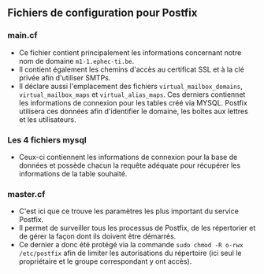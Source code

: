 ## Fichiers de configuration pour Postfix

### main.cf

* Ce fichier contient principalement les informations concernant notre nom de domaine ```m1-1.ephec-ti.be```.
* Il contient également les chemins d'accès au certificat SSL et à la clé privée afin d'utiliser SMTPs.
* Il déclare aussi l'emplacement des fichiers ```virtual_mailbox_domains```, ```virtual_mailbox_maps``` et ```virtual_alias_maps```. Ces derniers contiennet les informations de connexion pour les tables créé via MYSQL. Postfix utilisera ces données afin d'identifier le domaine, les boîtes aux lettres et les utilisateurs.

### Les 4 fichiers mysql

* Ceux-ci contiennent les informations de connexion pour la base de données et possède chacun la requête adéquate pour récupérer les informations de la table souhaité.

### master.cf

* C'est ici que ce trouve les paramètres les plus important du service Postfix.
* Il permet de surveiller tous les processus de Postfix, de les répertorier et de gérer la façon dont ils doivent être démarrés.
* Ce dernier a donc été protégé via la commande ```sudo chmod -R o-rwx /etc/postfix``` afin de limiter les autorisations du répertoire (ici seul le propriétaire et le groupe correspondant y ont accès).
